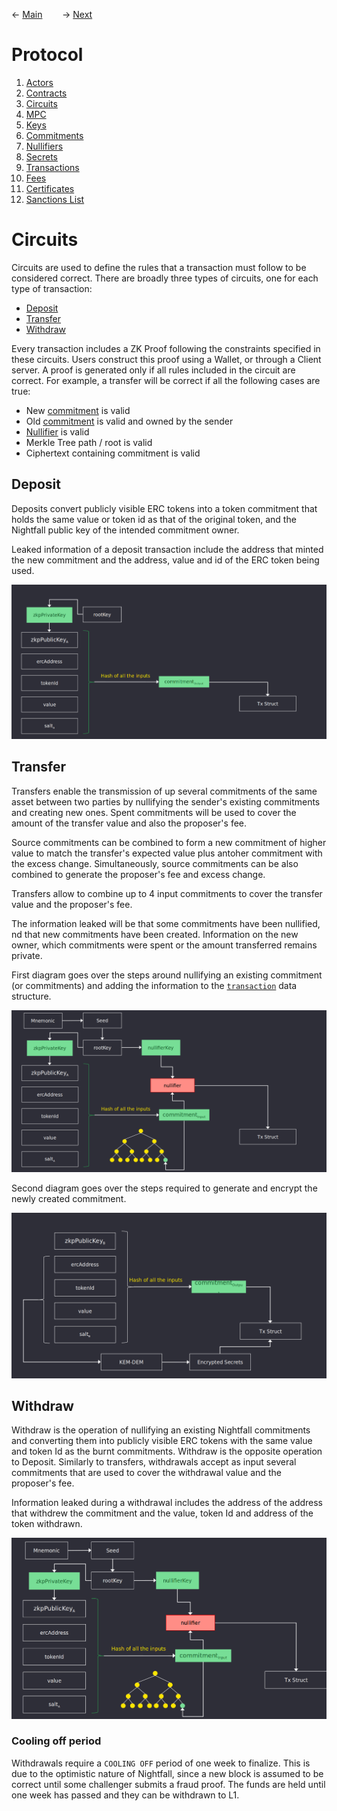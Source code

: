 &larr; [Main](../README.md) &nbsp;&nbsp;&nbsp;&nbsp;&nbsp;&nbsp; &rarr; [Next](./mpc.md#mpc)

# Protocol
1. [Actors](./actors.md#actors)
2. [Contracts](./contracts.md#contracts)
3. [Circuits](#circuits)
4. [MPC](./mpc.md#mpc-ceremony)
5. [Keys](./keys.md#keys)
6. [Commitments](./commitments.md#commitments)
7. [Nullifiers](./nullifiers.md#nullifiers)
8. [Secrets](./secrets.md#secrets)
9. [Transactions](./transactions.md#transactions)
10. [Fees](./fees.md#fees)
11. [Certificates](./certificates.md#certificates)
12. [Sanctions List](./certificates.md#sanctions-list)


# Circuits

Circuits are used to define the rules that a transaction must follow to be considered correct. There are broadly three types of circuits, one for each type of transaction:

- [Deposit](#deposit)
- [Transfer](#transfer)
- [Withdraw](#withdraw)

Every transaction includes a ZK Proof following the constraints specified in these circuits. Users construct this proof using a Wallet, or through a Client server.  A proof is generated only if all rules included in the circuit are correct. For example, a transfer will be correct if all the following cases are true:

- New [commitment](./commitments.md#commitments) is valid
- Old [commitment](./commitments.md#commitments) is valid and owned by the sender
- [Nullifier](./commitments.md#nullifiers) is valid 
- Merkle Tree path / root is valid
- Ciphertext containing commitment is valid


## Deposit
Deposits convert publicly visible ERC tokens into a token commitment that holds the same value or token id as that of the original token, and the Nightfall public key of the intended commitment owner. 

Leaked information of a deposit transaction include the address that minted the new commitment and the address, value and id of the ERC token being used.

![](../imgs/deposit.png)

## Transfer
Transfers enable the transmission of up several commitments of the same asset between two parties by nullifying the sender's existing commitments and creating new ones. Spent commitments will be used to cover the amount of the transfer value and also the proposer's fee.

Source commitments can be combined to form a new commitment of higher value to match the transfer's expected value plus antoher commitment with the excess change. Simultaneously, source commitments can be also combined to generate the proposer's fee and excess change.

Transfers allow to combine up to 4 input commitments to cover the transfer value and the proposer's fee.

The information leaked will be that some commitments have been nullified, nd that new commitments have been created.
Information on the new owner, which commitments were spent or the amount transferred remains private.

First diagram goes over the steps around nullifying an existing commitment (or commitments) and adding the information to the [`transaction`](./transactions.md#transactions) data structure. 

![](../imgs/transfer_a.png)

Second diagram goes over the steps required to generate and encrypt the newly created commitment.

![](../imgs/transfer_b.png)

## Withdraw
Withdraw is the operation of nullifying an existing Nightfall commitments and converting them into publicly visible ERC tokens with the same value and token Id as the burnt commitments. Withdraw is the opposite operation to Deposit. Similarly to transfers, withdrawals accept as input several commitments that are used to cover the withdrawal value and the proposer's fee.

Information leaked during a withdrawal includes the address of the address that withdrew the commitment and the value, token Id and address of the token withdrawn.

![](../imgs/withdraw.png)

### Cooling off period

Withdrawals require a `COOLING OFF` period of one week to finalize. This is due to the optimistic nature of Nightfall, since a new block is assumed to be correct until some challenger submits a fraud proof. The funds are held until one week has passed and they can be withdrawn to L1. 

